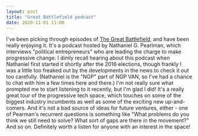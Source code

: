 ```yaml
---
layout: post
title: "Great Battlefield podcast"
date: 2020-11-01 11:00
---
```


I've been picking through episodes of [The Great Battlefield](https://greatbattlefield.com/), and have been really enjoying it. It's a podcast hosted by Nathaniel G. Pearlman, which interviews "political entrepreneurs" who are leading the charge to make progressive change. I dimly recall hearing about this podcast when Nathaniel first started it shortly after the 2016 elections, though frankly I was a little too freaked out by the developments in the news to check it out too carefully. (Nathaniel is the "NGP" part of NGP VAN, so I've had a chance to chat with him a few times here and there.) I'm not really sure what prompted me to start listening to it recently, but I'm glad I did! It's a really great tour of the progressive tech space, which touches on some of the biggest industry incumbents as well as some of the exciting new up-and-comers. And it's not a bad source of ideas for future ventures, either - one of Pearman's recurrent questions is something like "What problems do you think we still need to solve? What sort of gaps are there in the movement?" And so on. Definitely worth a listen for anyone with an interest in the space!